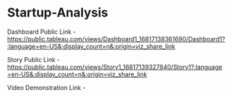 # Startup-Analysis


Dashboard Public Link - https://public.tableau.com/views/Dashboard1_16817138361690/Dashboard1?:language=en-US&:display_count=n&:origin=viz_share_link

Story Public Link - https://public.tableau.com/views/Story1_16817139327840/Story1?:language=en-US&:display_count=n&:origin=viz_share_link

Video Demonstration Link - 
